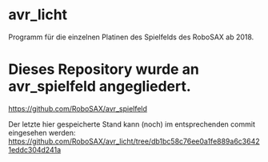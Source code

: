 # avr_licht
Programm für die einzelnen Platinen des Spielfelds des RoboSAX ab 2018.

# Dieses Repository wurde an avr_spielfeld angegliedert.
https://github.com/RoboSAX/avr_spielfeld

Der letzte hier gespeicherte Stand kann (noch) im entsprechenden commit eingesehen werden: <br>
https://github.com/RoboSAX/avr_licht/tree/db1bc58c76ee0a1fe889a6c36421eddc304d241a
